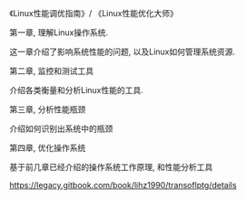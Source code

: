 《Linux性能调优指南》/ 《Linux性能优化大师》

第一章,  理解Linux操作系统. 

这一章介绍了影响系统性能的问题, 以及Linux如何管理系统资源. 

第二章,  监控和测试工具

介绍各类衡量和分析Linux性能的工具. 

第三章,  分析性能瓶颈

介绍如何识别出系统中的瓶颈

第四章,  优化操作系统

基于前几章已经介绍的操作系统工作原理, 和性能分析工具

https://legacy.gitbook.com/book/lihz1990/transoflptg/details